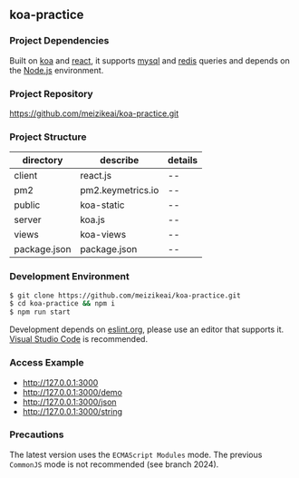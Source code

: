 ## koa-practice

### Project Dependencies

Built on [koa](https://koajs.com) and [react](https://reactjs.org), it supports [mysql](https://www.npmjs.com/package/mysql) and [redis](https://www.npmjs.com/package/redis) queries and depends on the [Node.js](https://nodejs.org) environment.

### Project Repository

https://github.com/meizikeai/koa-practice.git

### Project Structure

| directory    | describe          | details |
| ------------ | ----------------- | ------- |
| client       | react.js          | --      |
| pm2          | pm2.keymetrics.io | --      |
| public       | koa-static        | --      |
| server       | koa.js            | --      |
| views        | koa-views         | --      |
| package.json | package.json      | --      |

### Development Environment

```sh
$ git clone https://github.com/meizikeai/koa-practice.git
$ cd koa-practice && npm i
$ npm run start
```

Development depends on [eslint.org](https://eslint.org), please use an editor that supports it. [Visual Studio Code](https://code.visualstudio.com) is recommended.

### Access Example

+ http://127.0.0.1:3000
+ http://127.0.0.1:3000/demo
+ http://127.0.0.1:3000/json
+ http://127.0.0.1:3000/string

### Precautions

The latest version uses the `ECMAScript Modules` mode. The previous `CommonJS` mode is not recommended (see branch 2024).
